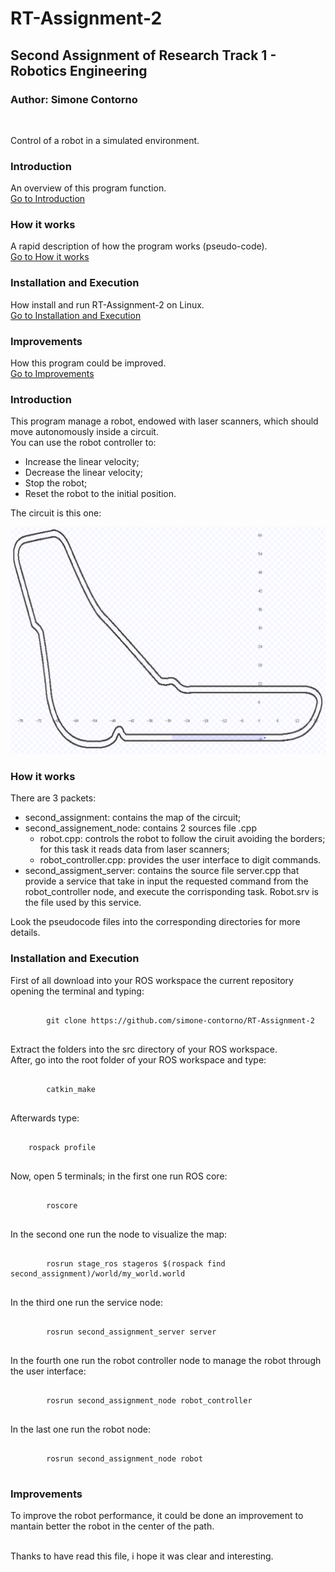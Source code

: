 # RT-Assignment-2
## Second Assignment of Research Track 1 - Robotics Engineering
### Author: Simone Contorno

<br>

Control of a robot in a simulated environment.

### Introduction
An overview of this program function.<br>
[Go to Introduction](#intro)

### How it works
A rapid description of how the program works (pseudo-code).<br>
[Go to How it works](#how)

### Installation and Execution
How install and run RT-Assignment-2 on Linux.<br>
[Go to Installation and Execution](#installation)

### Improvements
How this program could be improved.<br>
[Go to Improvements](#improve)

<a name="intro"></a>
### Introduction

This program manage a robot, endowed with laser scanners, which should move autonomously inside a circuit.<br>
You can use the robot controller to:
<ul>
    <li>Increase the linear velocity;</li>
    <li>Decrease the linear velocity;</li>
    <li>Stop the robot;</li>
    <li>Reset the robot to the initial position.</li>
</ul>

The circuit is this one:

![map](https://github.com/simone-contorno/RT-Assignment-2/blob/main/second_assignment_map.png)

<a name="how"></a>
### How it works

There are 3 packets:
<ul>
    <li>second_assignment: contains the map of the circuit;</li>
    <li>second_assignement_node: contains 2 sources file .cpp
        <ul>
            <li>robot.cpp: controls the robot to follow the ciruit avoiding the borders; for this task it reads data from laser scanners;</li>
            <li>robot_controller.cpp: provides the user interface to digit commands.</li>
        </ul>
    </li>
    <li>second_assigment_server: contains the source file server.cpp that provide a service that take in input the requested command from the robot_controller node, and execute the corrisponding task. Robot.srv is the file used by this service.</li>
</ul>

Look the pseudocode files into the corresponding directories for more details.<br>

<a name="installation"></a>
### Installation and Execution

First of all download into your ROS workspace the current repository opening the terminal and typing:

<pre>
    <code>
        git clone https://github.com/simone-contorno/RT-Assignment-2
    </code>
</pre>

Extract the folders into the src directory of your 
ROS workspace.<br> 
After, go into the root folder of your ROS workspace and type: 

<pre>
    <code>
        catkin_make
    </code>
</pre>

Afterwards type:

<pre>
    <code>
    rospack profile    
    </code>
</pre>

Now, open 5 terminals; in the first one run ROS core:

<pre>
    <code>
        roscore
    </code>
</pre>

In the second one run the node to visualize the map:

<pre>
    <code>
        rosrun stage_ros stageros $(rospack find second_assignment)/world/my_world.world
    </code>
</pre>

In the third one run the service node:

<pre>
    <code>
        rosrun second_assignment_server server
    </code>
</pre>

In the fourth one run the robot controller node to manage the robot through the user interface:

<pre>
    <code>
        rosrun second_assignment_node robot_controller
    </code>
</pre>

In the last one run the robot node:

<pre>
    <code>
        rosrun second_assignment_node robot
    </code>
</pre>

<a name="improve"></a>
### Improvements

To improve the robot performance, it could be done an improvement to mantain better the robot in the center of the path.<br><br>

Thanks to have read this file, i hope it was clear and interesting.<br>
